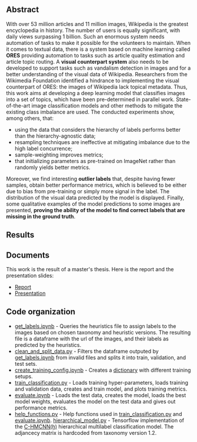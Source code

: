 ## Abstract
With over 53 million articles and 11 million images, Wikipedia is the greatest encyclopedia in history. The number of users is equally significant, with daily views surpassing 1 billion. Such an enormous system needs automation of tasks to make it possible for the volunteers to maintain. When it comes to textual data, there is a system based on machine learning called **ORES** providing automation to tasks such as article quality estimation and article topic routing. A **visual counterpart system** also needs to be developed to support tasks such as vandalism detection in images and for a better understanding of the visual data of Wikipedia. Researchers from the Wikimedia Foundation identified a hindrance to implementing the visual counterpart of ORES: the images of Wikipedia lack topical metadata. Thus, this work aims at developing a deep learning model that classifies images into a set of topics, which have been pre-determined in parallel work. State-of-the-art image classification models and other methods to mitigate the existing class imbalance are used. The conducted experiments show, among others, that:
- using the data that considers the hierarchy of labels performs better than the hierarchy-agnostic data; 
- resampling techniques are ineffective at mitigating imbalance due to the high label concurrence; 
- sample-weighting improves metrics; 
- that initializing parameters as pre-trained on ImageNet rather than randomly yields better metrics. 

Moreover, we find interesting **outlier labels** that, despite having fewer samples, obtain better performance metrics, which is believed to be either due to bias from pre-training or simply more signal in the label. The distribution of the visual data predicted by the model is displayed. Finally, some qualitative examples of the model predictions to some images are presented, **proving the ability of the model to find correct labels that are missing in the ground truth**.


## Results



## Documents
This work is the result of a master's thesis. Here is the report and the presentation slides:
- [Report](https://github.com/epfl-dlab/wiki_image_classification/blob/main/reports/matvi959_final_master_thesis_200123.pdf)
- [Presentation](https://github.com/epfl-dlab/wiki_image_classification/blob/main/reports/MasterThesisPresentation_Bernat.pdf)  

## Code organization
- [get_labels.ipynb](https://github.com/epfl-dlab/wiki_image_classification/blob/main/classification/get_labels.ipynb) - Queries the heuristics file to assign labels to the images based on chosen taxonomy and heuristic versions. The resulting file is a dataframe with the url of the images, and their labels as predicted by the heuristics.
- [clean_and_split_data.py](https://github.com/epfl-dlab/wiki_image_classification/blob/main/classification/clean_and_split_data.py) - Filters the dataframe outputed by [get_labels.ipynb](https://github.com/epfl-dlab/wiki_image_classification/blob/main/classification/get_labels.ipynb) from invalid files and splits it into train, validation, and test sets.
- [create_training_config.ipynb](https://github.com/epfl-dlab/wiki_image_classification/blob/main/classification/create_training_config.ipynb) - Creates a [dictionary](https://github.com/epfl-dlab/wiki_image_classification/blob/main/src/classification/training_configurations.json) with different training setups.
- [train_classification.py](https://github.com/epfl-dlab/wiki_image_classification/blob/main/classification/train_classification.py) - Loads training hyper-parameters, loads training and validation data, creates and train model, and plots training metrics. 
- [evaluate.ipynb](https://github.com/epfl-dlab/wiki_image_classification/blob/main/classification/evaluate.py) - Loads the test data, creates the model, loads the best model weights, evaluates the model on the test data and gives out performance metrics.
- [help_functions.py](https://github.com/epfl-dlab/wiki_image_classification/blob/main/classification/help_functions.py) - Help functions used in [train_classification.py](https://github.com/epfl-dlab/wiki_image_classification/blob/main/classification/train_classification.py) and [evaluate.ipynb](https://github.com/epfl-dlab/wiki_image_classification/blob/main/classification/evaluate.py).
[hierarchical_model.py](https://github.com/epfl-dlab/wiki_image_classification/blob/main/src/classification/hierarchical_model.py) - Tensorflow implementation of the [C-HMCNN(h)](https://proceedings.neurips.cc/paper/2020/hash/6dd4e10e3296fa63738371ec0d5df818-Abstract.html) hierarchical multilabel classification model. The adjancecy matrix is hardcoded from taxonomy version 1.2.

